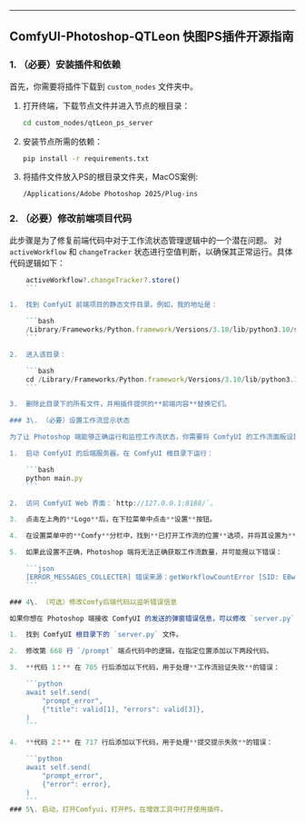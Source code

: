 -----

## ComfyUI-Photoshop-QTLeon 快图PS插件开源指南

### 1\. （必要）安装插件和依赖

首先，你需要将插件下载到 `custom_nodes` 文件夹中。

1.  打开终端，下载节点文件并进入节点的根目录：

    ```bash
    cd custom_nodes/qtLeon_ps_server
    ```


2.  安装节点所需的依赖：
    ```bash
    pip install -r requirements.txt
    ```
3. 将插件文件放入PS的根目录文件夹，MacOS案例:

    ```
    /Applications/Adobe Photoshop 2025/Plug-ins
    ```
### 2\. （必要）修改前端项目代码

此步骤是为了修复前端代码中对于工作流状态管理逻辑中的一个潜在问题。
对 `activeWorkflow` 和 `changeTracker` 状态进行空值判断，以确保其正常运行。具体代码逻辑如下：
``` javascript
    activeWorkflow?.changeTracker?.store()
    ```

1.  找到 ComfyUI 前端项目的静态文件目录。例如，我的地址是：

    ```bash
    /Library/Frameworks/Python.framework/Versions/3.10/lib/python3.10/site-packages/comfyui_frontend_package/static
    ```

2.  进入该目录：

    ```bash
    cd /Library/Frameworks/Python.framework/Versions/3.10/lib/python3.10/site-packages/comfyui_frontend_package/static
    ```

3.  删除此目录下的所有文件，并用插件提供的**前端内容**替换它们。

### 3\. （必要）设置工作流显示状态

为了让 Photoshop 端能够正确运行和监控工作流状态，你需要将 ComfyUI 的工作流面板设置为侧边栏显示。

1.  启动 ComfyUI 的后端服务器。在 ComfyUI 根目录下运行：

    ```bash
    python main.py
    ```

2.  访问 ComfyUI Web 界面：`http://127.0.0.1:8188/`。

3.  点击左上角的**Logo**后，在下拉菜单中点击**设置**按钮。

4.  在设置菜单中的**Comfy**分栏中，找到**已打开工作流的位置**选项，并将其设置为**侧边栏**。

5.  如果此设置不正确，Photoshop 端将无法正确获取工作流数量，并可能报以下错误：

    ```json
    [ERROR_MESSAGES_COLLECTER] 错误来源：getWorkflowCountError [SID: EBwBoYDRg7v1_wiKAAAH] - Details: {"data": {"type": "getWorkflowCountError", "message": "获取工作流数量失败TypeError: null is not an object (evaluating '_0x4e817f['textContent']')"}}
    ```

### 4\. （可选）修改Comfy后端代码以监听错误信息

如果你想在 Photoshop 端接收 ComfyUI 的发送的弹窗错误信息，可以修改 `server.py` 文件。

1.  找到 ComfyUI 根目录下的 `server.py` 文件。

2.  修改第 668 行 `/prompt` 端点代码中的逻辑，在指定位置添加以下两段代码。

3.  **代码 1：** 在 705 行后添加以下代码，用于处理**工作流验证失败**的错误：

    ```python
    await self.send(
        "prompt_error",
        {"title": valid[1], "errors": valid[3]},
    )
    ```

4.  **代码 2：** 在 717 行后添加以下代码，用于处理**提交提示失败**的错误：

    ```python
    await self.send(
        "prompt_error",
        {"error": error},
    )
    ```
### 5\. 启动，打开Comfyui，打开PS，在增效工具中打开使用插件。

